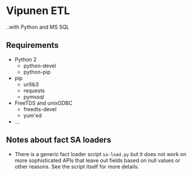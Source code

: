 # Vipunen ETL

..with Python and MS SQL

## Requirements
* Python 2
  * python-devel
  * python-pip
* pip
  * urllib3
  * requests
  * pymssql
* FreeTDS and unixODBC
  * freedts-devel
  * yum'ed
* ...

## Notes about fact SA loaders
* There is a generic fact loader script `sa-load.py` but it does not work on more sophisticated APIs that leave out fields based on null values or other reasons. See the script itself for more details.
